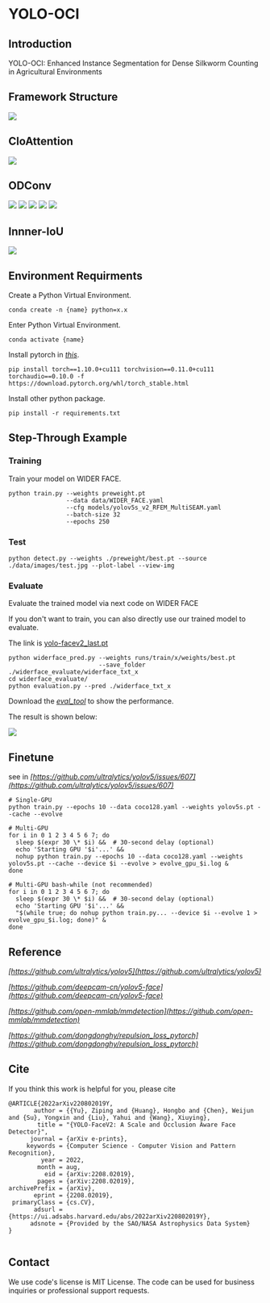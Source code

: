 
# YOLO-OCI

## Introduction
YOLO-OCI: Enhanced Instance Segmentation for Dense Silkworm Counting in Agricultural Environments    


## Framework Structure
![](YOLO-OCI/images/yolov10-OCI.jpg)
## CloAttention
![](YOLO-OCI/images/CloAttention.jpg)
## ODConv
![](YOLO-OCI/images/ODConv.jpg)
![](YOLO-OCI/images/a.jpg)
![](YOLO-OCI/images/b.jpg)
![](YOLO-OCI/images/c.jpg)
![](YOLO-OCI/images/d.jpg)
## Innner-IoU
![](YOLO-OCI/images/Inner-IoU.tif)

## Environment Requirments
Create a Python Virtual Environment.   
```shell
conda create -n {name} python=x.x
```

Enter Python Virtual Environment.   
```shell
conda activate {name}
```

Install pytorch in *[this](https://pytorch.org/get-started/previous-versions/)*.  
```shell 
pip install torch==1.10.0+cu111 torchvision==0.11.0+cu111 torchaudio==0.10.0 -f https://download.pytorch.org/whl/torch_stable.html
```

Install other python package.   
```shell
pip install -r requirements.txt
```

## Step-Through Example


### Training
Train your model on WIDER FACE.
```shell
python train.py --weights preweight.pt    
                --data data/WIDER_FACE.yaml    
                --cfg models/yolov5s_v2_RFEM_MultiSEAM.yaml     
                --batch-size 32   
                --epochs 250
```

### Test
```shell
python detect.py --weights ./preweight/best.pt --source ./data/images/test.jpg --plot-label --view-img
```

### Evaluate    

Evaluate the trained model via next code on WIDER FACE   
        
If you don't want to train, you can also directly use our trained model to evaluate.   

The link is [yolo-facev2_last.pt](https://github.com/Krasjet-Yu/YOLO-FaceV2/releases/download/v1.0/best.pt)     


```shell
python widerface_pred.py --weights runs/train/x/weights/best.pt     
                         --save_folder ./widerface_evaluate/widerface_txt_x    
cd widerface_evaluate/    
python evaluation.py --pred ./widerface_txt_x
```
Download the *[eval_tool](http://shuoyang1213.me/WIDERFACE/support/eval_script/eval_tools.zip)* to show the performance.    
    
The result is shown below:    

![](data/images/eval.png)


## Finetune
see in *[https://github.com/ultralytics/yolov5/issues/607](https://github.com/ultralytics/yolov5/issues/607)*
```shell
# Single-GPU
python train.py --epochs 10 --data coco128.yaml --weights yolov5s.pt --cache --evolve

# Multi-GPU
for i in 0 1 2 3 4 5 6 7; do
  sleep $(expr 30 \* $i) &&  # 30-second delay (optional)
  echo 'Starting GPU '$i'...' &&
  nohup python train.py --epochs 10 --data coco128.yaml --weights yolov5s.pt --cache --device $i --evolve > evolve_gpu_$i.log &
done

# Multi-GPU bash-while (not recommended)
for i in 0 1 2 3 4 5 6 7; do
  sleep $(expr 30 \* $i) &&  # 30-second delay (optional)
  echo 'Starting GPU '$i'...' &&
  "$(while true; do nohup python train.py... --device $i --evolve 1 > evolve_gpu_$i.log; done)" &
done
```

## Reference
*[https://github.com/ultralytics/yolov5](https://github.com/ultralytics/yolov5)*    
    
*[https://github.com/deepcam-cn/yolov5-face](https://github.com/deepcam-cn/yolov5-face)*   
    
*[https://github.com/open-mmlab/mmdetection](https://github.com/open-mmlab/mmdetection)*   
    
*[https://github.com/dongdonghy/repulsion_loss_pytorch](https://github.com/dongdonghy/repulsion_loss_pytorch)*   


## Cite

If you think this work is helpful for you, please cite

```shell
@ARTICLE{2022arXiv220802019Y,
       author = {{Yu}, Ziping and {Huang}, Hongbo and {Chen}, Weijun and {Su}, Yongxin and {Liu}, Yahui and {Wang}, Xiuying},
        title = "{YOLO-FaceV2: A Scale and Occlusion Aware Face Detector}",
      journal = {arXiv e-prints},
     keywords = {Computer Science - Computer Vision and Pattern Recognition},
         year = 2022,
        month = aug,
          eid = {arXiv:2208.02019},
        pages = {arXiv:2208.02019},
archivePrefix = {arXiv},
       eprint = {2208.02019},
 primaryClass = {cs.CV},
       adsurl = {https://ui.adsabs.harvard.edu/abs/2022arXiv220802019Y},
      adsnote = {Provided by the SAO/NASA Astrophysics Data System}
}


```

## Contact

We use code's license is MIT License. The code can be used for business inquiries or professional support requests.
